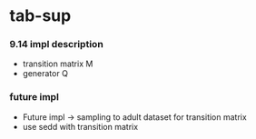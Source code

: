 # tab-sup

### 9.14 impl description
- transition matrix M
- generator Q

### future impl
- Future impl -> sampling to adult dataset for transition matrix
- use sedd with transition matrix